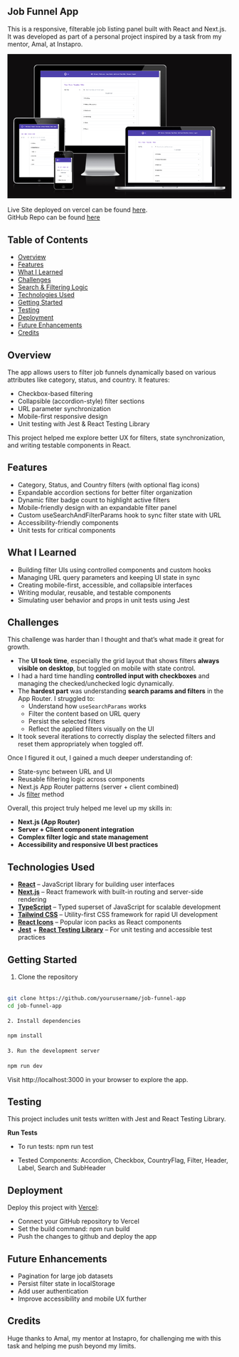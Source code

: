 ## Job Funnel App

This is a responsive, filterable job listing panel built with React and Next.js. It was developed as part of a personal project inspired by a task from my mentor, Amal, at Instapro.


![Responsive Preview](/public/assets/amIResponsive.PNG)

Live Site deployed on vercel can be found [here](https://job-funnel-ksgv.vercel.app/).  
GitHub Repo can be found [here](https://github.com/aimansae/jobFunnel) 

## Table of Contents

- [Overview](#overview)
- [Features](#features)
- [What I Learned](#what-i-learned)
- [Challenges](#challenges)
- [Search & Filtering Logic](#search--filtering-logic)
- [Technologies Used](#technologies-used)
- [Getting Started](#getting-started)
- [Testing](#testing)
- [Deployment](#deployment)
- [Future Enhancements](#future-enhancements)
- [Credits](#credits)

## Overview

The app allows users to filter job funnels dynamically based on various attributes like category, status, and country. It features:

- Checkbox-based filtering
- Collapsible (accordion-style) filter sections
- URL parameter synchronization
- Mobile-first responsive design
- Unit testing with Jest & React Testing Library

This project helped me explore better UX for filters, state synchronization, and writing testable components in React.

## Features

- Category, Status, and Country filters (with optional flag icons)
- Expandable accordion sections for better filter organization
- Dynamic filter badge count to highlight active filters
- Mobile-friendly design with an expandable filter panel
- Custom useSearchAndFilterParams hook to sync filter state with URL
- Accessibility-friendly components
- Unit tests for critical components

## What I Learned

- Building filter UIs using controlled components and custom hooks
- Managing URL query parameters and keeping UI state in sync
- Creating mobile-first, accessible, and collapsible interfaces
- Writing modular, reusable, and testable components
- Simulating user behavior and props in unit tests using Jest

## Challenges

This challenge was harder than I thought and that’s what made it great for growth.

- The **UI took time**, especially the grid layout that shows filters **always visible on desktop**, but toggled on mobile with state control.
- I had a hard time handling **controlled input with checkboxes** and managing the checked/unchecked logic dynamically.
- The **hardest part** was understanding **search params and filters** in the App Router. I struggled to:
  - Understand how `useSearchParams` works  
  - Filter the content based on URL query  
  - Persist the selected filters  
  - Reflect the applied filters visually on the UI  
- It took several iterations to correctly display the selected filters and reset them appropriately when toggled off.

Once I figured it out, I gained a much deeper understanding of:
- State-sync between URL and UI
- Reusable filtering logic across components
- Next.js App Router patterns (server + client combined)
- Js [filter](https://developer.mozilla.org/en-US/docs/Web/JavaScript/Reference/Global_Objects/Array/filter) method

Overall, this project truly helped me level up my skills in:
- **Next.js (App Router)**
- **Server + Client component integration**
- **Complex filter logic and state management**
- **Accessibility and responsive UI best practices**



## Technologies Used

- [**React**](https://react.dev/) – JavaScript library for building user interfaces
- [**Next.js**](https://nextjs.org/) – React framework with built-in routing and server-side rendering
- [**TypeScript**](https://www.typescriptlang.org/) – Typed superset of JavaScript for scalable development
- [**Tailwind CSS**](https://tailwindcss.com/) – Utility-first CSS framework for rapid UI development
- [**React Icons**](https://react-icons.github.io/react-icons/) – Popular icon packs as React components
- [**Jest**](https://jestjs.io/) + [**React Testing Library**](https://testing-library.com/) – For unit testing and accessible test practices

## Getting Started

1. Clone the repository
``` bash

git clone https://github.com/yourusername/job-funnel-app
cd job-funnel-app

2. Install dependencies

npm install

3. Run the development server

npm run dev
```
Visit http://localhost:3000 in your browser to explore the app.

## Testing
This project includes unit tests written with Jest and React Testing Library.

**Run Tests**

- To run tests: npm run test

- Tested Components:
Accordion, Checkbox, CountryFlag, Filter, Header, Label, Search and SubHeader

## Deployment

Deploy this project with [Vercel](https://vercel.com/):

- Connect your GitHub repository to Vercel
- Set the build command: npm run build
- Push the changes to github and deploy the app

## Future Enhancements
 
- Pagination for large job datasets
- Persist filter state in localStorage
- Add user authentication
- Improve accessibility and mobile UX further

## Credits

Huge thanks to Amal, my mentor at Instapro, for challenging me with this task and helping me push beyond my limits.

